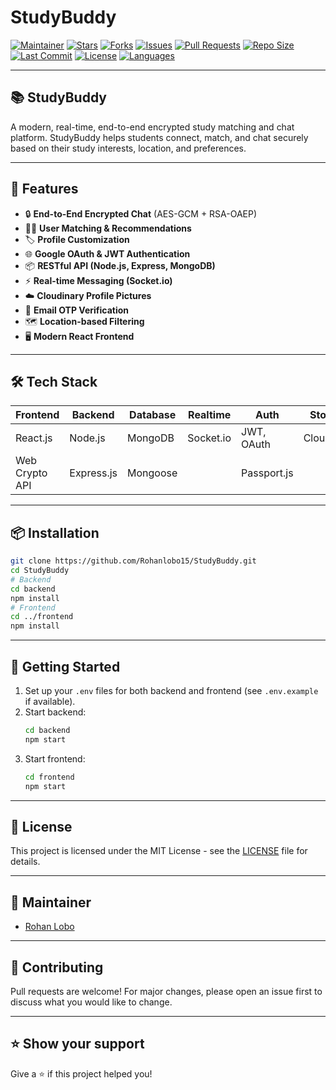 # StudyBuddy

[![Maintainer](https://img.shields.io/badge/maintainer-Rohanlobo15-orange?style=flat-square&logo=github)](https://github.com/Rohanlobo15)
[![Stars](https://img.shields.io/github/stars/Rohanlobo15/StudyBuddy?style=flat-square)](https://github.com/Rohanlobo15/StudyBuddy/stargazers)
[![Forks](https://img.shields.io/github/forks/Rohanlobo15/StudyBuddy?style=flat-square)](https://github.com/Rohanlobo15/StudyBuddy/network/members)
[![Issues](https://img.shields.io/github/issues/Rohanlobo15/StudyBuddy?style=flat-square)](https://github.com/Rohanlobo15/StudyBuddy/issues)
[![Pull Requests](https://img.shields.io/github/issues-pr/Rohanlobo15/StudyBuddy?style=flat-square)](https://github.com/Rohanlobo15/StudyBuddy/pulls)
[![Repo Size](https://img.shields.io/github/repo-size/Rohanlobo15/StudyBuddy?style=flat-square)](https://github.com/Rohanlobo15/StudyBuddy)
[![Last Commit](https://img.shields.io/github/last-commit/Rohanlobo15/StudyBuddy?style=flat-square)](https://github.com/Rohanlobo15/StudyBuddy/commits/main)
[![License](https://img.shields.io/github/license/Rohanlobo15/StudyBuddy?style=flat-square)](LICENSE)
[![Languages](https://img.shields.io/github/languages/top/Rohanlobo15/StudyBuddy?style=flat-square)](https://github.com/Rohanlobo15/StudyBuddy/search?l=javascript)

---

## 📚 StudyBuddy

A modern, real-time, end-to-end encrypted study matching and chat platform. StudyBuddy helps students connect, match, and chat securely based on their study interests, location, and preferences.

---

## 🚀 Features

- 🔒 **End-to-End Encrypted Chat** (AES-GCM + RSA-OAEP)
- 🧑‍🎓 **User Matching & Recommendations**
- 🏷️ **Profile Customization**
- 🌐 **Google OAuth & JWT Authentication**
- 📦 **RESTful API (Node.js, Express, MongoDB)**
- ⚡ **Real-time Messaging (Socket.io)**
- ☁️ **Cloudinary Profile Pictures**
- 📧 **Email OTP Verification**
- 🗺️ **Location-based Filtering**
- 🖥️ **Modern React Frontend**

---

## 🛠️ Tech Stack

| Frontend      | Backend         | Database   | Realtime   | Auth         | Storage     |
|---------------|----------------|------------|------------|--------------|-------------|
| React.js      | Node.js        | MongoDB    | Socket.io  | JWT, OAuth   | Cloudinary  |
| Web Crypto API| Express.js     | Mongoose   |            | Passport.js  |             |

---

## 📦 Installation

```bash
git clone https://github.com/Rohanlobo15/StudyBuddy.git
cd StudyBuddy
# Backend
cd backend
npm install
# Frontend
cd ../frontend
npm install
```

---

## 🏁 Getting Started

1. Set up your `.env` files for both backend and frontend (see `.env.example` if available).
2. Start backend:  
   ```bash
   cd backend
   npm start
   ```
3. Start frontend:  
   ```bash
   cd frontend
   npm start
   ```

---

## 📄 License

This project is licensed under the MIT License - see the [LICENSE](LICENSE) file for details.

---

## 👤 Maintainer

- [Rohan Lobo](https://github.com/Rohanlobo15)

---

## 🤝 Contributing

Pull requests are welcome! For major changes, please open an issue first to discuss what you would like to change.

---

## ⭐️ Show your support

Give a ⭐️ if this project helped you! 